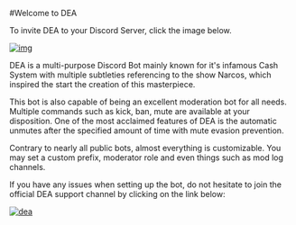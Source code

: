 #Welcome to DEA

To invite DEA to your Discord Server, click the image below.

[![img][img]](https://discordapp.com/oauth2/authorize?client_id=264265558734667776&scope=bot&permissions=402746374)

DEA is a multi-purpose Discord Bot mainly known for it's infamous Cash System with multiple subtleties referencing to the show Narcos, which inspired the start the creation of this masterpiece. 

This bot is also capable of being an excellent moderation bot for all needs. Multiple commands such as kick, ban, mute are available at your disposition. One of the most acclaimed features of DEA is the automatic unmutes after the specified amount of time with mute evasion prevention. 

Contrary to nearly all public bots, almost everything is customizable. You may set a custom prefix, moderator role and even things such as mod log channels.

If you have any issues when setting up the bot, do not hesitate to join the official DEA support channel by clicking on the link below:

[![dea][dea]](https://discord.gg/GyAspUF)

[img]: https://cdn.discordapp.com/attachments/202743183774318593/210580315381563392/discord.png
[dea]: http://i.imgur.com/ejsCJwI.jpg